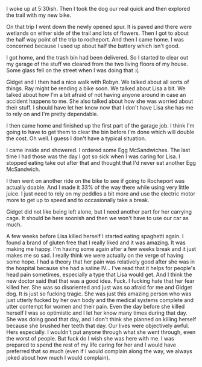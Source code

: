 I woke up at 5:30ish. Then I took the dog our real quick and then explored the trail with my new bike. 

On that trip I went down the newly opened spur. It is paved and there were wetlands on either side of the trail and lots of flowers. Then I got to about the half way point of the trip to rocheport. And then I came home. I was concerned because I used up about half the battery which isn't good. 

I got home, and the trash bin had been delivered. So I started to clear out my garage of the stuff we cleared from the two living floors of my house. Some glass fell on the street when I was doing that :(. 

Gidget and I then had a nice walk with Robyn. We talked about all sorts of things. Ray might be rending a bike soon. We talked about Lisa a bit. We talked about how I'm a bit afraid of not having anyone around in case an accident happens to me. She also talked about how she was worried about their stuff. I should have let her know now that I don't have Lisa she has me to rely on and I'm pretty dependable. 

I then came home and finished up the first part of the garage job. I think I'm going to have to get them to clear the bin before I'm done which will double the cost. Oh well. I guess I don't have a typical situation. 

I came inside and showered. I ordered some Egg McSandwiches. The last time I had those was the day I got so sick when I was caring for Lisa. I stopped eating take out after that and thought that I'd never eat another Egg McSandwich. 

I then went on another ride on the bike to see if going to Rocheport was actually doable. And I made it 33% of the way there while using very little juice. I just need to rely on my peddles a bit more and use the electric motor more to get up to speed and to occasionally take a break. 

Gidget did not like being left alone, but I need another part for her carrying cage. It should be here soonish and then we won't have to use our car as much.

A few weeks before Lisa killed herself I started eating spaghetti again. I found a brand of gluten free that I really liked and it was amazing. It was making me happy. I'm having some again after a few weeks break and it just makes me so sad. I really think we were actually on the verge of having some hope. I had a theory that her pain was relatively good after she was in the hospital because she had a saline IV... I've read that it helps for people's head pain sometimes, especially a type that Lisa would get. And I think the new doctor said that that was a good idea. Fuck. I fucking hate that her fear killed her. She was so disoriented and just was so afraid for me and Gidget dog. It is just so fucking tragic. She was just this amazing person who was just utterly fucked by her own body and the medical systems complete and utter contempt for women and their pain. Even the day before she killed herself I was so optimistic and I let her know many times during that day. She was doing good that day, and I don't think she planned on killing herself because she brushed her teeth that day. Our lives were objectively awful. Hers especially. I wouldn't put anyone through what she went through, even the worst of people. But fuck do I wish she was here with me. I was prepared to spend the rest of my life caring for her and I would have preferred that so much (even if I would complain along the way, we always joked about how much I would complain).
